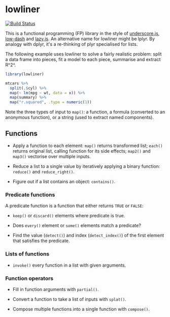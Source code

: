 # lowliner

[![Build Status](https://travis-ci.org/hadley/lowliner.png?branch=master)](https://travis-ci.org/hadley/lowliner)

This is a functional programming (FP) library in the style of [underscore.js](http://underscorejs.org), [low-dash](https://lodash.com) and [lazy.js](http://danieltao.com/lazy.js/). An alternative name for lowliner might be lplyr. By analogy with dplyr, it's a re-thinking of plyr specialised for lists.

The following example uses lowliner to solve a fairly realistic problem: split a data frame into pieces, fit a model to each piece, summarise and extract R^2^.

```R
library(lowliner)

mtcars %>%
  split(.$cyl) %>%
  map(~ lm(mpg ~ wt, data = x)) %>%
  map(summary) %>%
  map("r.squared", .type = numeric(1))
```

Note the three types of input to `map()`: a function, a formula (converted to an anonymous function), or a string (used to extract named components).

## Functions

* Apply a function to each element: `map()` returns transformed list; 
  `each()` returns original list, calling function for its side effects;
  `map2()` and `map3()` vectorise over multiple inputs.

* Reduce a list to a single value by iteratively applying a binary 
  function: `reduce()` and `reduce_right()`.

* Figure out if a list contains an object: `contains()`.

### Predicate functions

A predicate function is a function that either returns `TRUE` or `FALSE`:

* `keep()` or `discard()` elements where predicate is true.

* Does `every()` element or `some()` elements match a predicate?

* Find the value (`detect()`) and index (`detect_index()`) of the first element 
  that satisfies the predicate.

### Lists of functions

* `invoke()` every function in a list with given arguments.

### Function operators

* Fill in function arguments with `partial()`. 

* Convert a function to take a list of inputs with `splat()`.

* Compose multiple functions into a single function with `compose()`.


